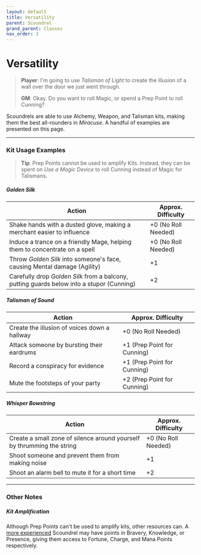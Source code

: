 ```yaml
---
layout: default
title: Versatility
parent: Scoundrel
grand_parent: Classes
nav_order: 3
---
```


# Versatility

> **Player**: I'm going to use _Talisman of Light_ to create the illusion of a wall over the door we just went through.
> 
> **GM**: Okay. Do you want to roll Magic, or spend a Prep Point to roll Cunning?

Scoundrels are able to use Alchemy, Weapon, and Talisman kits, making them the best all-rounders in _Miracuse_. A handful of examples are presented on this page.

---

### Kit Usage Examples

> **Tip**: Prep Points cannot be used to amplify Kits. Instead, they can be spent on _Use a Magic Device_ to roll Cunning instead of Magic for Talismans.

##### Golden Silk

| Action                                                                                    | Approx. Difficulty  |
| ----------------------------------------------------------------------------------------- | ------------------- |
| Shake hands with a dusted glove, making a merchant easier to influence                    | +0 (No Roll Needed) |
| Induce a trance on a friendly Mage, helping them to concentrate on a spell                | +0 (No Roll Needed) |
| Throw _Golden Silk_ into someone's face, causing Mental damage (Agility)                  | +1                  |
| Carefully drop _Golden Silk_ from a balcony, putting guards below into a stupor (Cunning) | +2                  |

##### Talisman of Sound

| Action                                       | Approx. Difficulty          |
| -------------------------------------------- | --------------------------- |
| Create the illusion of voices down a hallway | +0 (No Roll Needed)         |
| Attack someone by bursting their eardrums    | +1 (Prep Point for Cunning) |
| Record a conspiracy for evidence             | +1 (Prep Point for Cunning) |
| Mute the footsteps of your party             | +2 (Prep Point for Cunning) |

##### Whisper Bowstring

| Action                                                                 | Approx. Difficulty  |
| ---------------------------------------------------------------------- | ------------------- |
| Create a small zone of silence around yourself by thrumming the string | +0 (No Roll Needed) |
| Shoot someone and prevent them from making noise                       | +1                  |
| Shoot an alarm bell to mute it for a short time                        | +2                  |

---

### Other Notes

##### Kit Amplification

Although Prep Points can't be used to amplify kits, other resources can. A [more experienced](../../more/advancement/index.html) Scoundrel may have points in Bravery, Knowledge, or Presence, giving them access to Fortune, Charge, and Mana Points respectively.
